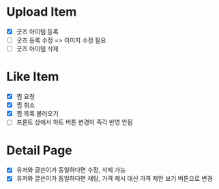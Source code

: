 # Upload Item

- [x] 굿즈 아이템 등록
- [ ] 굿즈 등록 수정 => 이미지 수정 필요
- [ ] 굿즈 아이템 삭제

# Like Item

- [x] 찜 요청
- [x] 찜 취소
- [x] 찜 목록 불러오기
- [ ] 프론트 상에서 하트 버튼 변경이 즉각 반영 안됨

# Detail Page

- [x] 유저와 글쓴이가 동일하다면 수정, 삭제 가능
- [x] 유저와 글쓴이가 동일하다면 채팅, 가격 제시 대신 가격 제안 보기 버튼으로 변경
